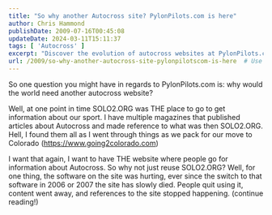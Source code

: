 ```yaml
---
title: "So why another Autocross site? PylonPilots.com is here"
author: Chris Hammond
publishDate: 2009-07-16T00:45:08
updateDate: 2024-03-11T15:11:37
tags: [ 'Autocross' ]
excerpt: "Discover the evolution of autocross websites at PylonPilots.com and the revival of a central hub for autocross enthusiasts. Find out more here!"
url: /2009/so-why-another-autocross-site-pylonpilotscom-is-here  # Use the generated URL with year
---
```

<p>So one question you might have in regards to PylonPilots.com is: why would the world need another autocross website?</p> <p>Well, at one point in time SOLO2.ORG was THE place to go to get information about our sport. I have multiple magazines that published articles about Autocross and made reference to what was then SOLO2.ORG. Hell, I found them all as I went through things as we pack for our move to Colorado (<a href="https://www.going2colorado.com/">https://www.going2colorado.com</a>)</p> <p>I want that again, I want to have THE website where people go for information about Autocross. So why not just reuse SOLO2.ORG? Well, for one thing, the software on the site was hurting, ever since the switch to that software in 2006 or 2007 the site has slowly died. People quit using it, content went away, and references to the site stopped happening. (continue reading!)</p>


